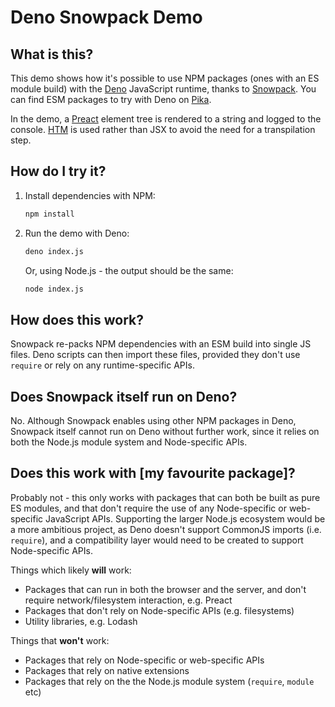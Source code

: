 # Deno Snowpack Demo

## What is this?

This demo shows how it's possible to use NPM packages (ones with an ES module build) with the [Deno](https://deno.land/) JavaScript runtime, thanks to [Snowpack](https://www.snowpack.dev/). You can find ESM packages to try with Deno on [Pika](https://www.pika.dev/).

In the demo, a [Preact](https://preactjs.com/) element tree is rendered to a string and logged to the console. [HTM](https://github.com/developit/htm) is used rather than JSX to avoid the need for a transpilation step.

## How do I try it?

1. Install dependencies with NPM:

   ```sh
   npm install
   ```

2. Run the demo with Deno:

   ```sh
   deno index.js
   ```

   Or, using Node.js - the output should be the same:

   ```sh
   node index.js
   ```

## How does this work?

Snowpack re-packs NPM dependencies with an ESM build into single JS files. Deno scripts can then import these files, provided they don't use `require` or rely on any runtime-specific APIs.

## Does Snowpack itself run on Deno?

No. Although Snowpack enables using other NPM packages in Deno, Snowpack itself cannot run on Deno without further work, since it relies on both the Node.js module system and Node-specific APIs.

## Does this work with [my favourite package]?

Probably not - this only works with packages that can both be built as pure ES modules, and that don't require the use of any Node-specific or web-specific JavaScript APIs. Supporting the larger Node.js ecosystem would be a more ambitious project, as Deno doesn't support CommonJS imports (i.e. `require`), and a compatibility layer would need to be created to support Node-specific APIs.

Things which likely **will** work:

- Packages that can run in both the browser and the server, and don't require network/filesystem interaction, e.g. Preact
- Packages that don't rely on Node-specific APIs (e.g. filesystems)
- Utility libraries, e.g. Lodash

Things that **won't** work:

- Packages that rely on Node-specific or web-specific APIs
- Packages that rely on native extensions
- Packages that rely on the the Node.js module system (`require`, `module` etc)
